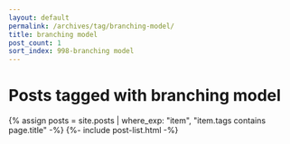 ```yaml
---
layout: default
permalink: /archives/tag/branching-model/
title: branching model
post_count: 1
sort_index: 998-branching model
---
```

<h1 class="page-heading">Posts tagged with branching model</h1>
{% assign posts = site.posts | where_exp: "item", "item.tags contains page.title" -%}
{%- include post-list.html -%}
